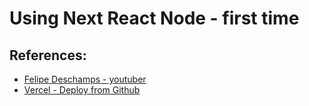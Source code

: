 # Using Next React Node -  first time

## References:
- [Felipe Deschamps - youtuber](https://www.youtube.com/watch?v=EW7m2WIvFgQ)
- [ Vercel - Deploy from Github ](https://vercel.com/)